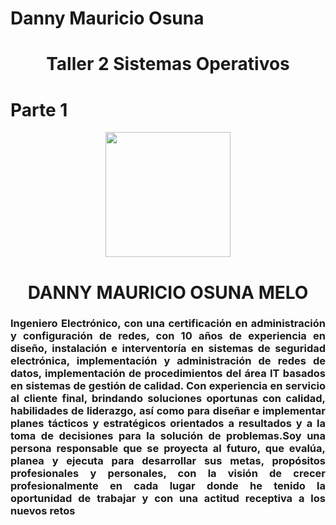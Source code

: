 # Danny Mauricio Osuna
 <h1 align="center">Taller 2 Sistemas Operativos</h1>
 <h1 align="justify">Parte 1</h1>
<div id="header" align="center">
    <img src="https://media.licdn.com/dms/image/C4E03AQGsRRIcPo6xmg/profile-displayphoto-shrink_800_800/0/1634824410772?e=1683158400&v=beta&t=mDp49JDdHX4EjOnen_DP9h3yH7LtcshR_vd4G8Sfk2c" width="200" />
    <h1 align="center">DANNY MAURICIO OSUNA MELO</h1>
    <h3 align="justify">Ingeniero Electrónico, con una certificación en administración y configuración de redes, con 10 años de experiencia en diseño, instalación e interventoría en sistemas de seguridad electrónica, implementación y administración de redes de datos, implementación de procedimientos del área IT basados en sistemas de gestión de calidad. Con experiencia en servicio al cliente final, brindando soluciones oportunas con calidad, habilidades de liderazgo, así como para diseñar e implementar planes tácticos y estratégicos orientados a resultados y a la toma de decisiones para la solución de problemas.Soy una persona responsable que se proyecta al futuro, que evalúa, planea y ejecuta para desarrollar sus metas, propósitos profesionales y personales, con la visión de crecer profesionalmente en cada lugar donde he tenido la oportunidad de trabajar y con una actitud receptiva a los nuevos retos</h3>

</div>
